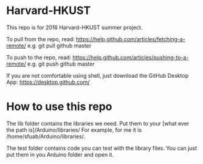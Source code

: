 # Harvard-HKUST

This repo is for 2016 Harvard-HKUST summer project.

To pull from the repo, read: 
https://help.github.com/articles/fetching-a-remote/
e.g. git pull github master

To push to the repo, read:
https://help.github.com/articles/pushing-to-a-remote/
e.g. git push github master


If you are not comfortable using shell, just download the GitHub Desktop App:
https://desktop.github.com/

# How to use this repo

The lib folder contains the libraries we need. Put them to your [what ever the path is]/Arduino/libraries/
For example, for me it is /home/sfuab/Arduino/libraries/.

The test folder contains code you can test with the library files. You can just put them in you Arduino folder and open it.
